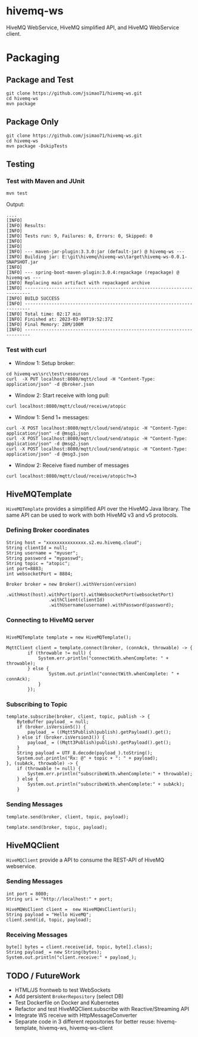 # hivemq-ws

HiveMQ WebService, HiveMQ simplified API, and HiveMQ WebService client.


# Packaging

## Package and Test

```
git clone https://github.com/jsimao71/hivemq-ws.git
cd hivemq-ws
mvn package
```

## Package Only

```
git clone https://github.com/jsimao71/hivemq-ws.git
cd hivemq-ws
mvn package -DskipTests
```

## Testing

### Test with Maven and JUnit

```
mvn test
```

Output:

```
....
[INFO]
[INFO] Results:
[INFO]
[INFO] Tests run: 9, Failures: 0, Errors: 0, Skipped: 0
[INFO]
[INFO]
[INFO] --- maven-jar-plugin:3.3.0:jar (default-jar) @ hivemq-ws ---
[INFO] Building jar: E:\git\hivemq\hivemq-ws\target\hivemq-ws-0.0.1-SNAPSHOT.jar
[INFO]
[INFO] --- spring-boot-maven-plugin:3.0.4:repackage (repackage) @ hivemq-ws ---
[INFO] Replacing main artifact with repackaged archive
[INFO] ------------------------------------------------------------------------
[INFO] BUILD SUCCESS
[INFO] ------------------------------------------------------------------------
[INFO] Total time: 02:17 min
[INFO] Finished at: 2023-03-09T19:52:37Z
[INFO] Final Memory: 28M/100M
[INFO] ------------------------------------------------------------------------
```

### Test with curl

+ Window 1: Setup broker:

```
cd hivemq-ws\src\test\resources
curl  -X PUT localhost:8080/mqtt/cloud -H "Content-Type: application/json" -d @broker.json
```

+ Window 2: Start receive with long pull:

```
curl localhost:8080/mqtt/cloud/receive/atopic
```

+ Window 1: Send 1+ messages:

```
curl -X POST localhost:8080/mqtt/cloud/send/atopic -H "Content-Type: application/json" -d @msg1.json
curl -X POST localhost:8080/mqtt/cloud/send/atopic -H "Content-Type: application/json" -d @msg2.json
curl -X POST localhost:8080/mqtt/cloud/send/atopic -H "Content-Type: application/json" -d @msg3.json
```

+ Window 2: Receive fixed number of messages

```
curl localhost:8080/mqtt/cloud/receive/atopic?n=3
```


## HiveMQTemplate

`HiveMQTemplate` provides a simplified API over the HiveMQ Java library.
The same API can be used to work with both HiveMQ v3 and v5 protocols.


### Defining Broker coordinates

```
String host = "xxxxxxxxxxxxxxx.s2.eu.hivemq.cloud";
String clientId = null;
String username = "myuser";
String password = "mypasswd";
String topic = "atopic";
int port=8883;
int websocketPort = 8884;

Broker broker = new Broker().withVersion(version)
    			.withHost(host).withPort(port).withWebsocketPort(websocketPort)
    			.withClient(clientId)
    			.withUsername(username).withPassword(password);
```

### Connecting to HiveMQ server

```
    			
HiveMQTemplate template = new HiveMQTemplate();
		
MqttClient client = template.connect(broker, (connAck, throwable) -> {
		if (throwable != null) {
			System.err.println("connectWith.whenComplete: " + throwable);
		} else {
				System.out.println("connectWith.whenComplete: " + connAck);
			}
		});
```

### Subscribing to Topic

```
template.subscribe(broker, client, topic, publish -> {
	ByteBuffer payload_ = null;
	if (broker.isVersion5()) {
		payload_ = ((Mqtt5Publish)publish).getPayload().get();
	} else if (broker.isVersion3()) {
		payload_ = ((Mqtt3Publish)publish).getPayload().get();		
	}
	String payload = UTF_8.decode(payload_).toString();   
	System.out.println("Rx: @" + topic + ": " + payload);
}, (subAck, throwable) -> {
    if (throwable != null) {
    	System.err.println("subscribeWith.whenComplete:" + throwable);
    } else {
    	System.out.println("subscribeWith.whenComplete:" + subAck);
    }
```

### Sending Messages

```
template.send(broker, client, topic, payload);

template.send(broker, topic, payload);
```


## HiveMQClient

`HiveMQClient` provide a API to consume the REST-API of HiveMQ webservice.

### Sending Messages

```
int port = 8080;
String uri = "http://localhost:" + port;

HiveMQWsClient client =  new HiveMQWsClient(uri);
String payload = "Hello HiveMQ";		
client.send(id, topic, payload);
```

### Receiving Messages

```
byte[] bytes = client.receive(id, topic, byte[].class);
String payload_ = new String(bytes);
System.out.println("client.receive:" + payload_);
```

## TODO / FutureWork

+ HTML/JS frontweb to test WebSockets
+ Add persistent `BrokerRepository` (select DB)
+ Test Dockerfile on Docker and Kubernetes
+ Refactor and test HiveMQClient.subscribe with Reactive/Streaming API
+ Integrate WS receive with HttpMessageConverter
+ Separate code in 3 different repositories for better reuse: hivemq-template, hivemq-ws, hivemq-ws-client



